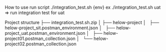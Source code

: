 How to use
run script ./integration_test.sh {env} 
ex ./integration_test.sh uat  => run integration test for uat


Project structure
├── integration_test.sh.zip
│
├── helow-project
│   ├── helow-project_sit.postman_environment.json
│   ├── helow-project_uat.postman_environment.json
│   ├── helow-project01.postman_collection.json
│   └── helow-project02.postman_collection.json
